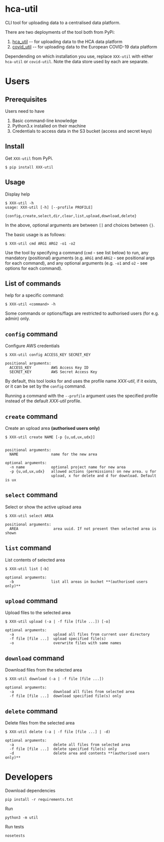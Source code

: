 # hca-util

CLI tool for uploading data to a centralised data platform.

There are two deployments of the tool both from PyPi:

1. [hca_util](https://pypi.org/project/hca-util/) -- for uploading data to the HCA data platform
2. [covid_util](https://pypi.org/project/covid-util/) -- for uploading data to the European COVID-19 data platform


Dependending on which installation you use, replace `XXX-util` with either `hca-util` or `covid-util`. Note the data store used by each are separate.

# Users

## Prerequisites
Users need to have
1. Basic command-line knowledge
2. Python3.x installed on their machine
3. Credentials to access data in the S3 bucket (access and secret keys)

## Install
Get `XXX-util` from PyPi.

```shell script
$ pip install XXX-util
```
                           
## Usage

Display help

```shell script
$ XXX-util -h
usage: XXX-util [-h] [--profile PROFILE]
                   {config,create,select,dir,clear,list,upload,download,delete}
```

In the above, optional arguments are between `[]` and choices between `{}`.

The basic usage is as follows:

```shell script
$ XXX-util cmd ARG1 ARG2 -o1 -o2
```

Use the tool by specifying a command (`cmd` - see list below) to run, any mandatory (positional) arguments (e.g. `ARG1` and `ARG2` - see positional args for each command), and any optional arguments (e.g. `-o1` and `o2` - see options for each command).

## List of commands

help for a specific command:

```shell script
$ XXX-util <command> -h
```

Some commands or options/flags are restricted to authorised users (for e.g. admin) only.

## `config` command

Configure AWS credentials

```shell script
$ XXX-util config ACCESS_KEY SECRET_KEY

positional arguments:
  ACCESS_KEY         AWS Access Key ID
  SECRET_KEY         AWS Secret Access Key
```

By default, this tool looks for and uses the profile name _XXX-util_, if it exists, or it can be set by the `config` command.

Running a command with the `--profile` argument uses the specified profile instead of the default _XXX-util_ profile.

## `create` command

Create an upload area **(authorised users only)**

```shell script
$ XXX-util create NAME [-p {u,ud,ux,udx}]


positional arguments:
  NAME               name for the new area

optional arguments:
  -n name            optional project name for new area
  -p {u,ud,ux,udx}   allowed actions (permissions) on new area. u for
                     upload, x for delete and d for download. Default is ux
```

## `select` command

Select or show the active upload area

```shell script
$ XXX-util select AREA

positional arguments:
  AREA                area uuid. If not present then selected area is shown
```

## `list` command

List contents of selected area

```shell script
$ XXX-util list [-b]

optional arguments:
  -b                 list all areas in bucket **(authorised users only)**
```

## `upload` command

Upload files to the selected area

```shell script
$ XXX-util upload (-a | -f file [file ...]) [-o]

optional arguments:
  -a                  upload all files from current user directory
  -f file [file ...]  upload specified file(s)
  -o                  overwrite files with same names
```

## `download` command

Download files from the selected area

```shell script
$ XXX-util download (-a | -f file [file ...])

optional arguments:
  -a                  download all files from selected area
  -f file [file ...]  download specified file(s) only
```

## `delete` command

Delete files from the selected area

```shell script
$ XXX-util delete (-a | -f file [file ...] | -d)

optional arguments:
  -a                  delete all files from selected area
  -f file [file ...]  delete specified file(s) only
  -d                  delete area and contents **(authorised users only)**
```

# Developers
Download dependencies
```
pip install -r requirements.txt
```

Run 

```shell script
python3 -m util
```

Run tests

```shell script
nosetests
```
